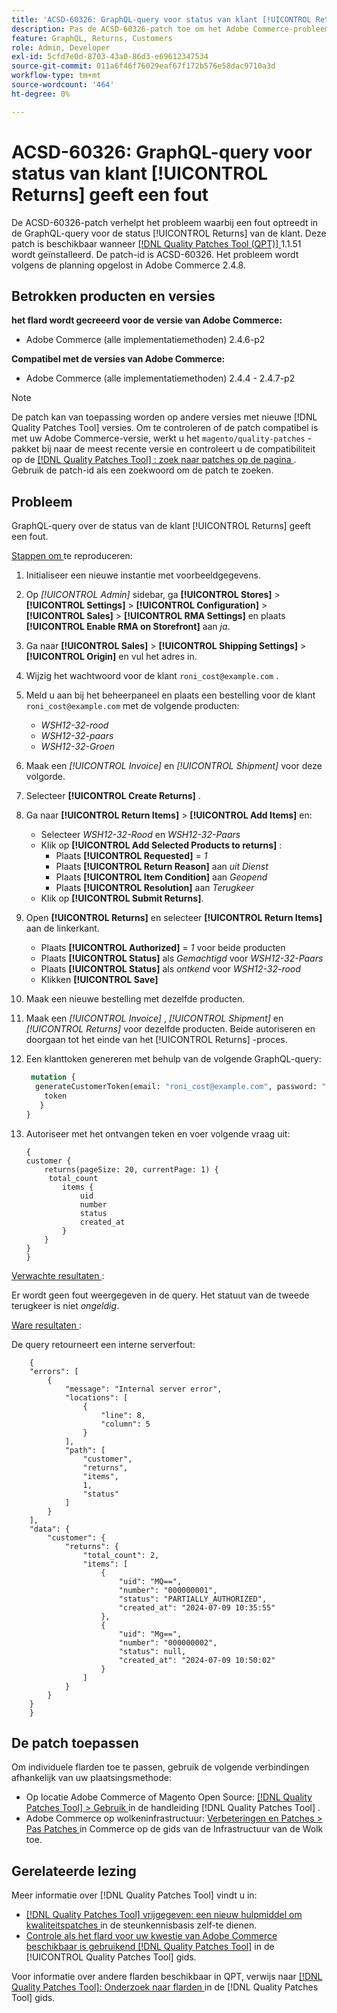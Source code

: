 ```yaml
---
title: 'ACSD-60326: GraphQL-query voor status van klant [!UICONTROL Returns] geeft een fout'
description: Pas de ACSD-60326-patch toe om het Adobe Commerce-probleem op te lossen waarbij een fout optreedt in de GraphQL-query voor de status [!UICONTROL Returns] van de klant.
feature: GraphQL, Returns, Customers
role: Admin, Developer
exl-id: 5cfd7e0d-8703-43a0-86d3-e69612347534
source-git-commit: 011a6f46f76029eaf67f172b576e58dac9710a3d
workflow-type: tm+mt
source-wordcount: '464'
ht-degree: 0%

---
```


# ACSD-60326: GraphQL-query voor status van klant [!UICONTROL Returns] geeft een fout

De ACSD-60326-patch verhelpt het probleem waarbij een fout optreedt in de GraphQL-query voor de status [!UICONTROL Returns] van de klant. Deze patch is beschikbaar wanneer [[!DNL Quality Patches Tool (QPT)] ](https://experienceleague.adobe.com/en/docs/commerce-operations/tools/quality-patches-tool/quality-patches-tool-to-self-serve-quality-patches) 1.1.51 wordt geïnstalleerd. De patch-id is ACSD-60326. Het probleem wordt volgens de planning opgelost in Adobe Commerce 2.4.8.

## Betrokken producten en versies

**het flard wordt gecreeerd voor de versie van Adobe Commerce:**

* Adobe Commerce (alle implementatiemethoden) 2.4.6-p2

**Compatibel met de versies van Adobe Commerce:**

* Adobe Commerce (alle implementatiemethoden) 2.4.4 - 2.4.7-p2

>[!NOTE]
>
>De patch kan van toepassing worden op andere versies met nieuwe [!DNL Quality Patches Tool] versies. Om te controleren of de patch compatibel is met uw Adobe Commerce-versie, werkt u het `magento/quality-patches` -pakket bij naar de meest recente versie en controleert u de compatibiliteit op de [[!DNL Quality Patches Tool] : zoek naar patches op de pagina ](https://experienceleague.adobe.com/tools/commerce-quality-patches/index.html) . Gebruik de patch-id als een zoekwoord om de patch te zoeken.

## Probleem

GraphQL-query over de status van de klant [!UICONTROL Returns] geeft een fout.

<u> Stappen om </u> te reproduceren:

1. Initialiseer een nieuwe instantie met voorbeeldgegevens.
1. Op *[!UICONTROL Admin]* sidebar, ga **[!UICONTROL Stores]** > **[!UICONTROL Settings]** > **[!UICONTROL Configuration]** > **[!UICONTROL Sales]** > **[!UICONTROL RMA Settings]** en plaats **[!UICONTROL Enable RMA on Storefront]** aan *ja*.
1. Ga naar **[!UICONTROL Sales]** > **[!UICONTROL Shipping Settings]** > **[!UICONTROL Origin]** en vul het adres in.
1. Wijzig het wachtwoord voor de klant `roni_cost@example.com` .
1. Meld u aan bij het beheerpaneel en plaats een bestelling voor de klant `roni_cost@example.com` met de volgende producten:
   * *WSH12-32-rood*
   * *WSH12-32-paars*
   * *WSH12-32-Groen*
1. Maak een *[!UICONTROL Invoice]* en *[!UICONTROL Shipment]* voor deze volgorde.
1. Selecteer **[!UICONTROL Create Returns]** .
1. Ga naar **[!UICONTROL Return Items]** > **[!UICONTROL Add Items]** en:
   * Selecteer *WSH12-32-Rood* en *WSH12-32-Paars*
   * Klik op **[!UICONTROL Add Selected Products to returns]** :
      * Plaats **[!UICONTROL Requested]** = *1*
      * Plaats **[!UICONTROL Return Reason]** aan *uit Dienst*
      * Plaats **[!UICONTROL Item Condition]** aan *Geopend*
      * Plaats **[!UICONTROL Resolution]** aan *Terugkeer*
   * Klik op **[!UICONTROL Submit Returns]**.
1. Open **[!UICONTROL Returns]** en selecteer **[!UICONTROL Return Items]** aan de linkerkant.
   * Plaats **[!UICONTROL Authorized]** = *1* voor beide producten
   * Plaats **[!UICONTROL Status]** als *Gemachtigd* voor *WSH12-32-Paars*
   * Plaats **[!UICONTROL Status]** als *ontkend* voor *WSH12-32-rood*
   * Klikken **[!UICONTROL Save]**
1. Maak een nieuwe bestelling met dezelfde producten.
1. Maak een *[!UICONTROL Invoice]* , *[!UICONTROL Shipment]* en *[!UICONTROL Returns]* voor dezelfde producten. Beide autoriseren en doorgaan tot het einde van het [!UICONTROL Returns] -proces.
1. Een klanttoken genereren met behulp van de volgende GraphQL-query:

   ```GraphQL
    mutation {
     generateCustomerToken(email: "roni_cost@example.com", password: "password") {
       token
      }
   }
   ```

1. Autoriseer met het ontvangen teken en voer volgende vraag uit:

   ```
   {
   customer {
       returns(pageSize: 20, currentPage: 1) {
        total_count
           items {
               uid
               number
               status
               created_at
           }
       }
   }
   }
   ```

<u> Verwachte resultaten </u>:

Er wordt geen fout weergegeven in de query. Het statuut van de tweede terugkeer is niet *ongeldig*.

<u> Ware resultaten </u>:

De query retourneert een interne serverfout:

```
    {
    "errors": [
        {
            "message": "Internal server error",
            "locations": [
                {
                    "line": 8,
                    "column": 5
                }
            ],
            "path": [
                "customer",
                "returns",
                "items",
                1,
                "status"
            ]
        }
    ],
    "data": {
        "customer": {
            "returns": {
                "total_count": 2,
                "items": [
                    {
                        "uid": "MQ==",
                        "number": "000000001",
                        "status": "PARTIALLY_AUTHORIZED",
                        "created_at": "2024-07-09 10:35:55"
                    },
                    {
                        "uid": "Mg==",
                        "number": "000000002",
                        "status": null,
                        "created_at": "2024-07-09 10:50:02"
                    }
                ]
            }
        }
    }
    } 
```

## De patch toepassen

Om individuele flarden toe te passen, gebruik de volgende verbindingen afhankelijk van uw plaatsingsmethode:

* Op locatie Adobe Commerce of Magento Open Source: [[!DNL Quality Patches Tool] > Gebruik ](/help/tools/quality-patches-tool/usage.md) in de handleiding [!DNL Quality Patches Tool] .
* Adobe Commerce op wolkeninfrastructuur: [ Verbeteringen en Patches > Pas Patches ](https://experienceleague.adobe.com/docs/commerce-cloud-service/user-guide/develop/upgrade/apply-patches.html) in Commerce op de gids van de Infrastructuur van de Wolk toe.

## Gerelateerde lezing

Meer informatie over [!DNL Quality Patches Tool] vindt u in:

* [[!DNL Quality Patches Tool]  vrijgegeven: een nieuw hulpmiddel om kwaliteitspatches ](https://experienceleague.adobe.com/en/docs/commerce-operations/tools/quality-patches-tool/quality-patches-tool-to-self-serve-quality-patches) in de steunkennisbasis zelf-te dienen.
* [ Controle als het flard voor uw kwestie van Adobe Commerce beschikbaar is gebruikend  [!DNL Quality Patches Tool]](/help/tools/quality-patches-tool/patches-available-in-qpt/check-patch-for-magento-issue-with-magento-quality-patches.md) in de [!UICONTROL Quality Patches Tool] gids.

Voor informatie over andere flarden beschikbaar in QPT, verwijs naar [[!DNL Quality Patches Tool]: Onderzoek naar flarden ](https://experienceleague.adobe.com/tools/commerce-quality-patches/index.html) in de [!DNL Quality Patches Tool] gids.
